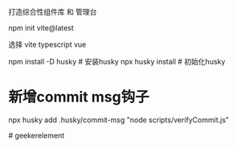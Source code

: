 打造综合性组件库 和 管理台

npm init vite@latest

选择 vite typescript vue


npm install -D husky # 安装husky
npx husky install    # 初始化husky
# 新增commit msg钩子
npx husky add .husky/commit-msg "node scripts/verifyCommit.js" 

#   g e e k e r e l e m e n t 
 
 